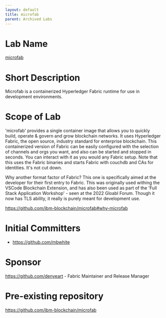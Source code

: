 ```yaml
---
layout: default
title: microfab
parent: Archived Labs
---
```

# Lab Name
[microfab](https://github.com/hyperledger-labs/microfab)

# Short Description
Microfab is a containerized Hyperledger Fabric runtime for use in development environments.

# Scope of Lab
'microfab' provides a single container image that allows you to quickly build, operate & govern and grow blockchain networks. It uses Hyperledger Fabric, the open source, industry standard for enterprise blockchain.
This containerized version of Fabric can be easily configured with the selection of channels and orgs you want, and also can be started and stopped in seconds. You can interact with it as you would any Fabric setup. Note that this uses the Fabric binaries and starts Fabric with couchdb and CAs for identities. It's not cut down.

Why another format factor of Fabric?  This one is specifically aimed at the developer for their first entry to Fabric. This was originally used withing the VSCode Blockchain Extension, and has also been used as part of the 'Full Stack Application Workshop' - seen at the 2022 Gloabl Forum.
Though it now has TLS ability, it really is purely meant for development use. 

https://github.com/ibm-blockchain/microfab#why-microfab

# Initial Committers
- https://github.com/mbwhite

# Sponsor
https://github.com/denyeart - Fabric Maintainer and Release Manager

# Pre-existing repository
https://github.com/ibm-blockchain/microfab
